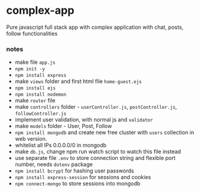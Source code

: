 # complex-app

Pure javascript full stack app with complex application with chat, posts, follow functionalities

### notes

- make file `app.js`
- `npm init -y`
- `npm install express`
- make `views` folder and first html file `home-guest.ejs`
- `npm install ejs`
- `npm install nodemon`
- make `router` file
- make `controllers` folder - `userController.js`, `postController.js`, `followController.js`
- implement user validation, with normal js and `validator`
- make `models` folder - User, Post, Follow
- `npm install mongodb` and create new free cluster with `users` collection in web version.
- whitelist all IPs 0.0.0.0/0 in mongodb
- make `db.js`, change npm run watch script to watch this file instead
- use separate file `.env` to store connection string and flexible port number, needs `dotenv` package
- `npm install bcrypt` for hashing user passwords
- `npm install express-session` for sessions and cookies
- `npm connect-mongo` to store sessions into mongodb
